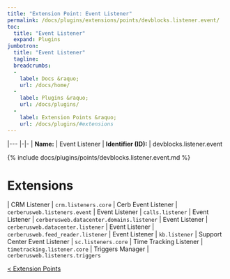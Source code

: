 ```yaml
---
title: "Extension Point: Event Listener"
permalink: /docs/plugins/extensions/points/devblocks.listener.event/
toc:
  title: "Event Listener"
  expand: Plugins
jumbotron:
  title: "Event Listener"
  tagline: 
  breadcrumbs:
  -
    label: Docs &raquo;
    url: /docs/home/
  -
    label: Plugins &raquo;
    url: /docs/plugins/
  -
    label: Extension Points &raquo;
    url: /docs/plugins/#extensions
---
```


|---
|-|-
| **Name:** | Event Listener
| **Identifier (ID):** | devblocks.listener.event

{% include docs/plugins/points/devblocks.listener.event.md %}

# Extensions

| CRM Listener | `crm.listeners.core`
| Cerb Event Listener | `cerberusweb.listeners.event`
| Event Listener | `calls.listener`
| Event Listener | `cerberusweb.datacenter.domains.listener`
| Event Listener | `cerberusweb.datacenter.listener`
| Event Listener | `cerberusweb.feed_reader.listener`
| Event Listener | `kb.listener`
| Support Center Event Listener | `sc.listeners.core`
| Time Tracking Listener | `timetracking.listener.core`
| Triggers Manager | `cerberusweb.listeners.triggers`

<div class="section-nav">
	<div class="left">
		<a href="/docs/plugins/extensions/#extension-points" class="prev">&lt; Extension Points</a>
	</div>
	<div class="right align-right">
	</div>
</div>
<div class="clear"></div>